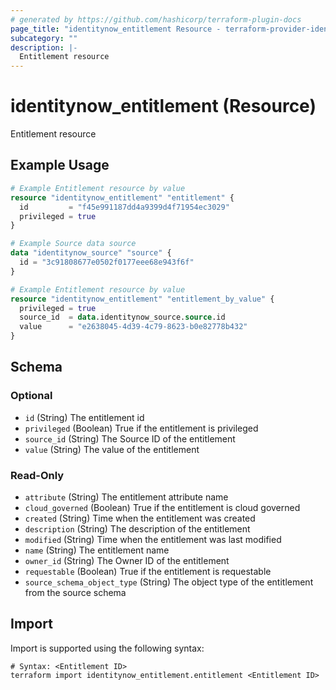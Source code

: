 ```yaml
---
# generated by https://github.com/hashicorp/terraform-plugin-docs
page_title: "identitynow_entitlement Resource - terraform-provider-identitynow"
subcategory: ""
description: |-
  Entitlement resource
---
```


# identitynow_entitlement (Resource)

Entitlement resource

## Example Usage

```terraform
# Example Entitlement resource by value
resource "identitynow_entitlement" "entitlement" {
  id         = "f45e991187dd4a9399d4f71954ec3029"
  privileged = true
}

# Example Source data source
data "identitynow_source" "source" {
  id = "3c91808677e0502f0177eee68e943f6f"
}

# Example Entitlement resource by value
resource "identitynow_entitlement" "entitlement_by_value" {
  privileged = true
  source_id  = data.identitynow_source.source.id
  value      = "e2638045-4d39-4c79-8623-b0e82778b432"
}
```

<!-- schema generated by tfplugindocs -->
## Schema

### Optional

- `id` (String) The entitlement id
- `privileged` (Boolean) True if the entitlement is privileged
- `source_id` (String) The Source ID of the entitlement
- `value` (String) The value of the entitlement

### Read-Only

- `attribute` (String) The entitlement attribute name
- `cloud_governed` (Boolean) True if the entitlement is cloud governed
- `created` (String) Time when the entitlement was created
- `description` (String) The description of the entitlement
- `modified` (String) Time when the entitlement was last modified
- `name` (String) The entitlement name
- `owner_id` (String) The Owner ID of the entitlement
- `requestable` (Boolean) True if the entitlement is requestable
- `source_schema_object_type` (String) The object type of the entitlement from the source schema

## Import

Import is supported using the following syntax:

```shell
# Syntax: <Entitlement ID>
terraform import identitynow_entitlement.entitlement <Entitlement ID>
```
